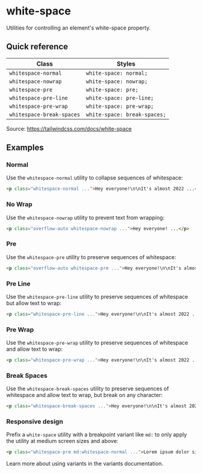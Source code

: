 # white-space

Utilities for controlling an element's white-space property.

## Quick reference

| Class                   | Styles                      |
|-------------------------|-----------------------------|
| `whitespace-normal`     | `white-space: normal;`      |
| `whitespace-nowrap`     | `white-space: nowrap;`      |
| `whitespace-pre`        | `white-space: pre;`         |
| `whitespace-pre-line`   | `white-space: pre-line;`    |
| `whitespace-pre-wrap`   | `white-space: pre-wrap;`    |
| `whitespace-break-spaces` | `white-space: break-spaces;` |

Source: https://tailwindcss.com/docs/white-space

## Examples

### Normal

Use the `whitespace-normal` utility to collapse sequences of whitespace:

```html
<p class="whitespace-normal ...">Hey everyone!\n\nIt's almost 2022 ...</p>
```

### No Wrap

Use the `whitespace-nowrap` utility to prevent text from wrapping:

```html
<p class="overflow-auto whitespace-nowrap ...">Hey everyone! ...</p>
```

### Pre

Use the `whitespace-pre` utility to preserve sequences of whitespace:

```html
<p class="overflow-auto whitespace-pre ...">Hey everyone!\n\nIt's almost 2022 ...</p>
```

### Pre Line

Use the `whitespace-pre-line` utility to preserve sequences of whitespace but allow text to wrap:

```html
<p class="whitespace-pre-line ...">Hey everyone!\n\nIt's almost 2022 ...</p>
```

### Pre Wrap

Use the `whitespace-pre-wrap` utility to preserve sequences of whitespace and allow text to wrap:

```html
<p class="whitespace-pre-wrap ...">Hey everyone!\n\nIt's almost 2022 ...</p>
```

### Break Spaces

Use the `whitespace-break-spaces` utility to preserve sequences of whitespace and allow text to wrap, but break on any character:

```html
<p class="whitespace-break-spaces ...">Hey everyone!\n\nIt's almost 2022 ...</p>
```

### Responsive design

Prefix a `white-space` utility with a breakpoint variant like `md:` to only apply the utility at medium screen sizes and above:

```html
<p class="whitespace-pre md:whitespace-normal ...">Lorem ipsum dolor sit amet...</p>
```

Learn more about using variants in the variants documentation.
